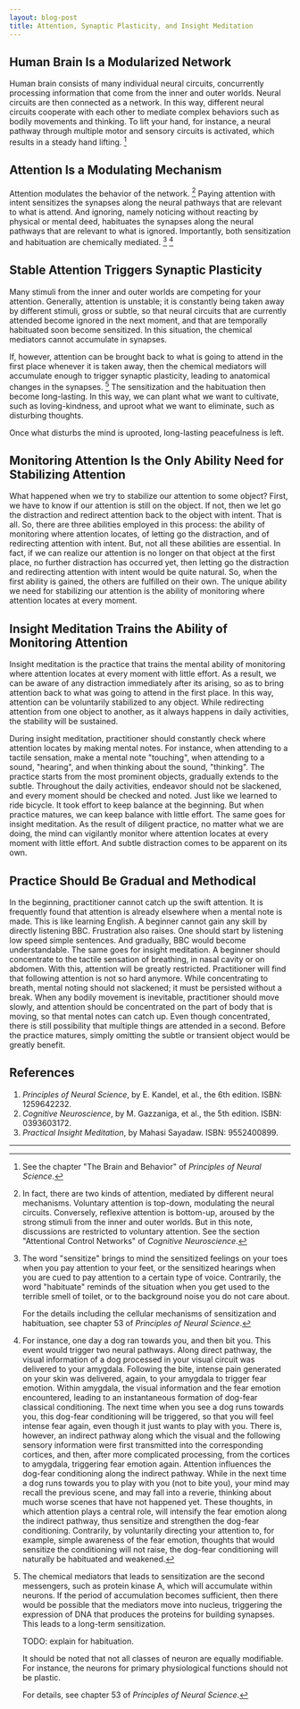 ```yaml
---
layout: blog-post
title: Attention, Synaptic Plasticity, and Insight Meditation
---
```


## Human Brain Is a Modularized Network

Human brain consists of many individual neural circuits, concurrently processing information that come from the inner and outer worlds. Neural circuits are then connected as a network. In this way, different neural circuits cooperate with each other to mediate complex behaviors such as bodily movements and thinking. To lift your hand, for instance, a neural pathway through multiple motor and sensory circuits is activated, which results in a steady hand lifting. [^modularized-network]

  [^modularized-network]: See the chapter "The Brain and Behavior" of _Principles of Neural Science_.

## Attention Is a Modulating Mechanism

Attention modulates the behavior of the network. [^attention-types] Paying attention with intent sensitizes the synapses along the neural pathways that are relevant to what is attend. And ignoring, namely noticing without reacting by physical or mental deed, habituates the synapses along the neural pathways that are relevant to what is ignored. Importantly, both sensitization and habituation are chemically mediated. [^sensitization-and-habituation] [^modulation-instance]

  [^attention-types]: In fact, there are two kinds of attention, mediated by different neural mechanisms. Voluntary attention is top-down, modulating the neural circuits. Conversely, reflexive attention is bottom-up, aroused by the strong stimuli from the inner and outer worlds. But in this note, discussions are restricted to voluntary attention. See the section "Attentional Control Networks" of _Cognitive Neuroscience_.

  [^sensitization-and-habituation]: The word "sensitize" brings to mind the sensitized feelings on your toes when you pay attention to your feet, or the sensitized hearings when you are cued to pay attention to a certain type of voice. Contrarily, the word "habituate" reminds of the situation when you get used to the terrible smell of toilet, or to the background noise you do not care about.

    For the details including the cellular mechanisms of sensitization and habituation, see chapter 53 of _Principles of Neural Science_.

  [^modulation-instance]: For instance, one day a dog ran towards you, and then bit you. This event would trigger two neural pathways. Along direct pathway, the visual information of a dog processed in your visual circuit was delivered to your amygdala. Following the bite, intense pain generated on your skin was delivered, again, to your amygdala to trigger fear emotion. Within amygdala, the visual information and the fear emotion encountered, leading to an instantaneous formation of dog-fear classical conditioning. The next time when you see a dog runs towards you, this dog-fear conditioning will be triggered, so that you will feel intense fear again, even though it just wants to play with you. There is, however, an indirect pathway along which the visual and the following sensory information were first transmitted into the corresponding cortices, and then, after more complicated processing, from the cortices to amygdala, triggering fear emotion again. Attention influences the dog-fear conditioning along the indirect pathway. While in the next time a dog runs towards you to play with you (not to bite you), your mind may recall the previous scene, and may fall into a reverie, thinking about much worse scenes that have not happened yet. These thoughts, in which attention plays a central role, will intensify the fear emotion along the indirect pathway, thus sensitize and strengthen the dog-fear conditioning. Contrarily, by voluntarily directing your attention to, for example, simple awareness of the fear emotion, thoughts that would sensitize the conditioning will not raise, the dog-fear conditioning will naturally be habituated and weakened.

## Stable Attention Triggers Synaptic Plasticity

Many stimuli from the inner and outer worlds are competing for your attention. Generally, attention is unstable; it is constantly being taken away by different stimuli, gross or subtle, so that neural circuits that are currently attended become ignored in the next moment, and that are temporally habituated soon become sensitized. In this situation, the chemical mediators cannot accumulate in synapses.

If, however, attention can be brought back to what is going to attend in the first place whenever it is taken away, then the chemical mediators will accumulate enough to trigger synaptic plasticity, leading to anatomical changes in the synapses. [^synaptic-plasticity] The sensitization and the habituation then become long-lasting. In this way, we can plant what we want to cultivate, such as loving-kindness, and uproot what we want to eliminate, such as disturbing thoughts.

  [^synaptic-plasticity]: The chemical mediators that leads to sensitization are the second messengers, such as protein kinase A, which will accumulate within neurons. If the period of accumulation becomes sufficient, then there would be possible that the mediators move into nucleus, triggering the expression of DNA that produces the proteins for building synapses. This leads to a long-term sensitization.

      TODO: explain for habituation.

      It should be noted that not all classes of neuron are equally modifiable. For instance, the neurons for primary physiological functions should not be plastic.

      For details, see chapter 53 of _Principles of Neural Science_.

Once what disturbs the mind is uprooted, long-lasting peacefulness is left.

## Monitoring Attention Is the Only Ability Need for Stabilizing Attention

What happened when we try to stabilize our attention to some object? First, we have to know if our attention is still on the object. If not, then we let go the distraction and redirect attention back to the object with intent. That is all. So, there are three abilities employed in this process: the ability of monitoring where attention locates, of letting go the distraction, and of redirecting attention with intent. But, not all these abilities are essential. In fact, if we can realize our attention is no longer on that object at the first place, no further distraction has occurred yet, then letting go the distraction and redirecting attention with intent would be quite natural. So, when the first ability is gained, the others are fulfilled on their own. The unique ability we need for stabilizing our attention is the ability of monitoring where attention locates at every moment.

## Insight Meditation Trains the Ability of Monitoring Attention

Insight meditation is the practice that trains the mental ability of monitoring where attention locates at every moment with little effort. As a result, we can be aware of any distraction immediately after its arising, so as to bring attention back to what was going to attend in the first place. In this way, attention can be voluntarily stabilized to any object. While redirecting attention from one object to another, as it always happens in daily activities, the stability will be sustained.

During insight meditation, practitioner should constantly check where attention locates by making mental notes. For instance, when attending to a tactile sensation, make a mental note "touching", when attending to a sound, "hearing", and when thinking about the sound, "thinking". The practice starts from the most prominent objects, gradually extends to the subtle. Throughout the daily activities, endeavor should not be slackened, and every moment should be checked and noted. Just like we learned to ride bicycle. It took effort to keep balance at the beginning. But when practice matures, we can keep balance with little effort. The same goes for insight meditation. As the result of diligent practice, no matter what we are doing, the mind can vigilantly monitor where attention locates at every moment with little effort. And subtle distraction comes to be apparent on its own.

## Practice Should Be Gradual and Methodical

In the beginning, practitioner cannot catch up the swift attention. It is frequently found that attention is already elsewhere when a mental note is made. This is like learning English. A beginner cannot gain any skill by directly listening BBC. Frustration also raises. One should start by listening low speed simple sentences. And gradually, BBC would become understandable. The same goes for insight meditation. A beginner should concentrate to the tactile sensation of breathing, in nasal cavity or on abdomen. With this, attention will be greatly restricted. Practitioner will find that following attention is not so hard anymore. While concentrating to breath, mental noting should not slackened; it must be persisted without a break. When any bodily movement is inevitable, practitioner should move slowly, and attention should be concentrated on the part of body that is moving, so that mental notes can catch up. Even though concentrated, there is still possibility that multiple things are attended in a second. Before the practice matures, simply omitting the subtle or transient object would be greatly benefit.

## References

1. _Principles of Neural Science_, by E. Kandel, et al., the 6th edition. ISBN: 1259642232.
1. _Cognitive Neuroscience_, by M. Gazzaniga, et al., the 5th edition. ISBN: 0393603172.
1. _Practical Insight Meditation_, by Mahasi Sayadaw. ISBN: 9552400899.

---
